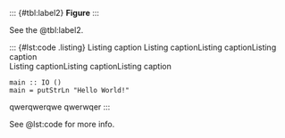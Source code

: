 
::: {#tbl:label2}
<strong>Figure</strong>
:::


See the @tbl:label2.



::: {#lst:code .listing}
Listing caption Listing captionListing captionListing caption\
Listing captionListing captionListing caption
```{.haskell}
main :: IO ()
main = putStrLn "Hello World!"
```
qwerqwerqwe
qwerwqer
:::

See @lst:code for more info.



